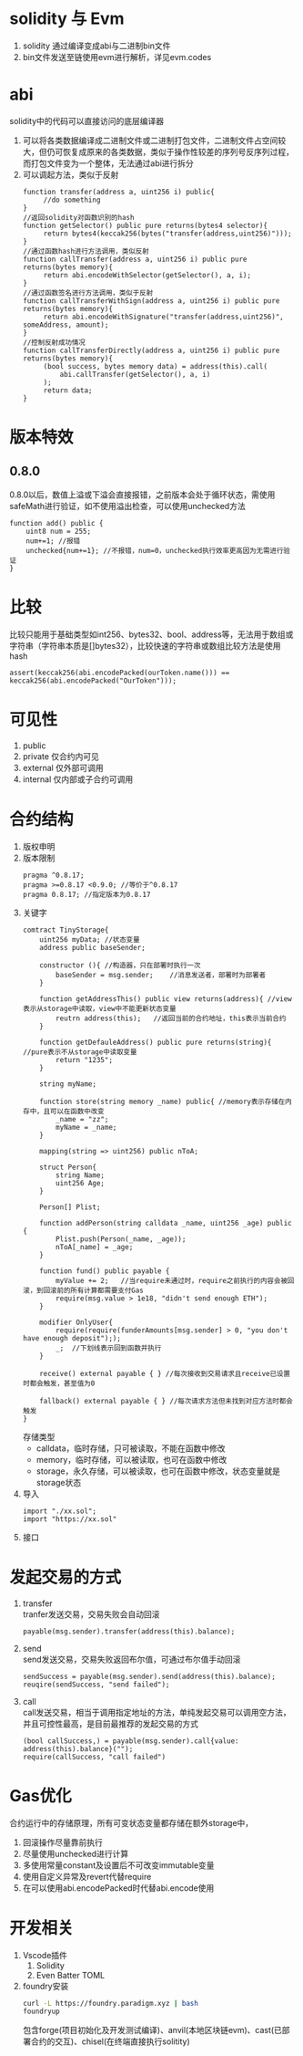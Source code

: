 # solidity 与 Evm
1. solidity 通过编译变成abi与二进制bin文件
2. bin文件发送至链使用evm进行解析，详见evm.codes

# abi
solidity中的代码可以直接访问的底层编译器
1. 可以将各类数据编译成二进制文件或二进制打包文件，二进制文件占空间较大，但仍可恢复成原来的各类数据，类似于操作性较差的序列号反序列过程，而打包文件变为一个整体，无法通过abi进行拆分
2. 可以调起方法，类似于反射
   ```solidity
   function transfer(address a, uint256 i) public{
        //do something
   }
   //返回solidity对函数识别的hash
   function getSelector() public pure returns(bytes4 selector){
        return bytes4(keccak256(bytes("transfer(address,uint256)")));
   }
   //通过函数hash进行方法调用，类似反射
   function callTransfer(address a, uint256 i) public pure returns(bytes memory){
        return abi.encodeWithSelector(getSelector(), a, i);
   }
   //通过函数签名进行方法调用，类似于反射
   function callTransferWithSign(address a, uint256 i) public pure returns(bytes memory){
        return abi.encodeWithSignature("transfer(address,uint256)", someAddress, amount);
   }
   //控制反射成功情况
   function callTransferDirectly(address a, uint256 i) public pure returns(bytes memory){
        (bool success, bytes memory data) = address(this).call(
            abi.callTransfer(getSelector(), a, i)
        );
        return data;
   }
   ```

# 版本特效
## 0.8.0
0.8.0以后，数值上溢或下溢会直接报错，之前版本会处于循环状态，需使用safeMath进行验证，如不使用溢出检查，可以使用unchecked方法
```solidity
function add() public {
    uint8 num = 255;
    num+=1; //报错
    unchecked{num+=1}; //不报错，num=0，unchecked执行效率更高因为无需进行验证
}
```

# 比较
比较只能用于基础类型如int256、bytes32、bool、address等，无法用于数组或字符串（字符串本质是[]bytes32），比较快速的字符串或数组比较方法是使用hash
```solidity
assert(keccak256(abi.encodePacked(ourToken.name())) == keccak256(abi.encodePacked("OurToken")));
```

# 可见性
1. public
2. private
   仅合约内可见
3. external
   仅外部可调用
4. internal
   仅内部或子合约可调用

# 合约结构
1. 版权申明
2. 版本限制
   ```solidity
   pragma ^0.8.17;
   pragma >=0.8.17 <0.9.0; //等价于^0.8.17
   pragma 0.8.17; //指定版本为0.8.17
   ```
3. 关键字
    ```solidity
    comtract TinyStorage{
        uint256 myData; //状态变量
        address public baseSender;

        constructor (){ //构造器，只在部署时执行一次
            baseSender = msg.sender;    //消息发送者，部署时为部署者
        }

        function getAddressThis() public view returns(address){ //view 表示从storage中读取，view中不能更新状态变量
            reutrn address(this);   //返回当前的合约地址，this表示当前合约
        }

        function getDefauleAddress() public pure returns(string){   //pure表示不从storage中读取变量
            return "1235";
        }

        string myName;

        function store(string memory _name) public{ //memory表示存储在内存中，且可以在函数中改变
            _name = "zz";
            myName = _name;
        }

        mapping(string => uint256) public nToA;

        struct Person{
            string Name;
            uint256 Age;
        }

        Person[] Plist;

        function addPerson(string calldata _name, uint256 _age) public {
            Plist.push(Person(_name, _age));
            nToA[_name] = _age;
        }

        function fund() public payable {
            myValue += 2;   //当require未通过时，require之前执行的内容会被回滚，到回滚前的所有计算都需要支付Gas
            require(msg.value > 1e18, "didn't send enough ETH");
        }

        modifier OnlyUser{
            require(require(funderAmounts[msg.sender] > 0, "you don't have enough deposit"););
            _;  //下划线表示回到函数并执行
        }

        receive() external payable { } //每次接收到交易请求且receive已设置时都会触发，甚至值为0

        fallback() external payable { } //每次请求方法但未找到对应方法时都会触发
    }
    ```
    存储类型
    * calldata，临时存储，只可被读取，不能在函数中修改
    * memory，临时存储，可以被读取，也可在函数中修改
    * storage，永久存储，可以被读取，也可在函数中修改，状态变量就是storage状态
4. 导入
   ```solidity
   import "./xx.sol";
   import "https://xx.sol"
   ```
5. 接口

# 发起交易的方式
1. transfer\
   tranfer发送交易，交易失败会自动回滚
   ```solidity
   payable(msg.sender).transfer(address(this).balance);
   ```
2. send\
   send发送交易，交易失败返回布尔值，可通过布尔值手动回滚
   ```solidity
   sendSuccess = payable(msg.sender).send(address(this).balance);
   reuqire(sendSuccess, "send failed");
   ```
3. call\
   call发送交易，相当于调用指定地址的方法，单纯发起交易可以调用空方法，并且可控性最高，是目前最推荐的发起交易的方式
   ```solidity
   (bool callSuccess,) = payable(msg.sender).call{value: address(this).balance}("");
   require(callSuccess, "call failed")
   ```

# Gas优化
合约运行中的存储原理，所有可变状态变量都存储在额外storage中，
1. 回滚操作尽量靠前执行
2. 尽量使用unchecked进行计算
3. 多使用常量constant及设置后不可改变immutable变量
4. 使用自定义异常及revert代替require
5. 在可以使用abi.encodePacked时代替abi.encode使用

# 开发相关
1. Vscode插件
   1. Solidity
   2. Even Batter TOML
2. foundry安装
   ```sh
   curl -L https://foundry.paradigm.xyz | bash
   foundryup
   ```
   包含forge(项目初始化及开发测试编译)、anvil(本地区块链evm)、cast(已部署合约的交互)、chisel(在终端直接执行solitity)